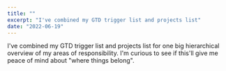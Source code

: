 ```yaml
---
title: ""
excerpt: "I've combined my GTD trigger list and projects list"
date: "2022-06-19"
---
```

I've combined my GTD trigger list and projects list for one big hierarchical overview of my areas of responsibility. I'm curious to see if this'll give me peace of mind about "where things belong".